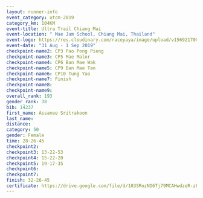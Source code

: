 ```yaml
---
layout: runner-info 
event_category: utcm-2019 
category_km: 104KM 
event-title: Ultra Trail Chiang Mai 
event-location: " Mae Jam School, Chiang Mai, Thailand" 
event-logo: https://res.cloudinary.com/raceyaya/image/upload/v1569217001/logo/ultra-trail-chiangmai_ay7efp.jpg 
event-date: "31 Aug - 1 Sep 2019" 
checkpoint-name2: CP3 Pao Pong Pieng 
checkpoint-name3: CP5 Mae Malor 
checkpoint-name4: CP6 Ban Mae Wak  
checkpoint-name5: CP9 Ban Mae Tan 
checkpoint-name6: CP10 Tung Yao 
checkpoint-name7: Finish 
checkpoint-name8: 
checkpoint-name9: 
overall_rank: 193
gender_rank: 38
bib: 14237
first_name: Assanee Sritrakoon
last_name: 
distance: 
category: 50
gender: Female
time: 28-26-45
checkpoint2: 
checkpoint3: 13-22-53
checkpoint4: 15-22-20
checkpoint5: 19-17-35
checkpoint6: 
checkpoint7: 
finish: 32-26-45
certificate: https://drive.google.com/file/d/103SRozND6Tj79MCAHwdzeR-zBz9teHUx/view?usp=sharing
---
```

